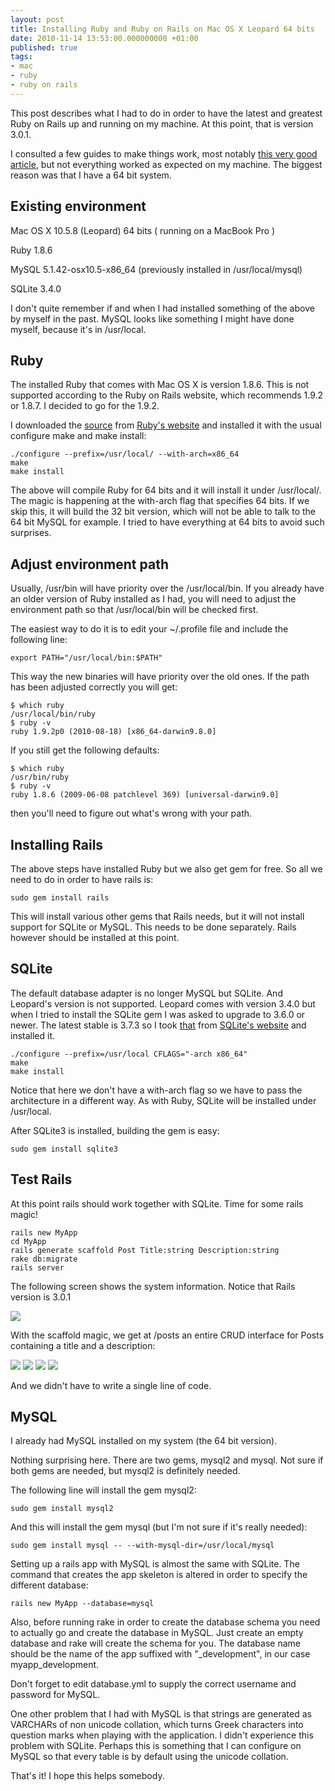 ```yaml
---
layout: post
title: Installing Ruby and Ruby on Rails on Mac OS X Leopard 64 bits
date: 2010-11-14 13:53:00.000000000 +01:00
published: true
tags:
- mac
- ruby
- ruby on rails
---
```


This post describes what I had to do in order to have the latest and greatest Ruby on Rails up and running on my machine. At this point, that is version 3.0.1.

I consulted a few guides to make things work, most notably <a href="http://hivelogic.com/articles/ruby-rails-leopard" target="_blank">this very good article</a>, but not everything worked as expected on my machine. The biggest reason was that I have a 64 bit system.<!--more-->
<h2>Existing environment</h2>

Mac OS X 10.5.8 (Leopard) 64 bits ( running on a MacBook Pro )

Ruby 1.8.6

MySQL 5.1.42-osx10.5-x86_64 (previously installed in /usr/local/mysql)

SQLite 3.4.0

I don't quite remember if and when I had installed something of the above by myself in the past. MySQL looks like something I might have done myself, because it's in /usr/local.
<h2>Ruby</h2>

The installed Ruby that comes with Mac OS X is version 1.8.6. This is not supported according to the Ruby on Rails website, which recommends 1.9.2 or 1.8.7. I decided to go for the 1.9.2.

I downloaded the <a href="ftp://ftp.ruby-lang.org//pub/ruby/1.9/ruby-1.9.2-p0.tar.gz" target="_blank">source</a> from <a href="http://www.ruby-lang.org/en/downloads/" target="_blank">Ruby's website</a> and installed it with the usual configure make and make install:

```
./configure --prefix=/usr/local/ --with-arch=x86_64
make
make install
```

The above will compile Ruby for 64 bits and it will install it under /usr/local/. The magic is happening at the with-arch flag that specifies 64 bits. If we skip this, it will build the 32 bit version, which will not be able to talk to the 64 bit MySQL for example. I tried to have everything at 64 bits to avoid such surprises.
<h2>Adjust environment path</h2>

Usually, /usr/bin will have priority over the /usr/local/bin. If you already have an older version of Ruby installed as I had, you will need to adjust the environment path so that /usr/local/bin will be checked first.

The easiest way to do it is to edit your ~/.profile file and include the following line:

```
export PATH="/usr/local/bin:$PATH"
```

This way the new binaries will have priority over the old ones. If the path has been adjusted correctly you will get:

```
$ which ruby
/usr/local/bin/ruby
$ ruby -v
ruby 1.9.2p0 (2010-08-18) [x86_64-darwin9.8.0]
```

If you still get the following defaults:

```
$ which ruby
/usr/bin/ruby
$ ruby -v
ruby 1.8.6 (2009-06-08 patchlevel 369) [universal-darwin9.0]
```

then you'll need to figure out what's wrong with your path.
<h2>Installing Rails</h2>

The above steps have installed Ruby but we also get gem for free. So all we need to do in order to have rails is:

```
sudo gem install rails
```

This will install various other gems that Rails needs, but it will not install support for SQLite or MySQL. This needs to be done separately. Rails however should be installed at this point.
<h2>SQLite</h2>

The default database adapter is no longer MySQL but SQLite. And Leopard's version is not supported. Leopard comes with version 3.4.0 but when I tried to install the SQLite gem I was asked to upgrade to 3.6.0 or newer. The latest stable is 3.7.3 so I took <a href="http://www.sqlite.org/sqlite-amalgamation-3.7.3.tar.gz" target="_blank">that</a> from <a href="http://www.sqlite.org/download.html" target="_blank">SQLite's website</a> and installed it.

```
./configure --prefix=/usr/local CFLAGS="-arch x86_64"
make
make install
```

Notice that here we don't have a with-arch flag so we have to pass the architecture in a different way. As with Ruby, SQLite will be installed under /usr/local.

After SQLite3 is installed, building the gem is easy:

```
sudo gem install sqlite3
```

<h2>Test Rails</h2>

At this point rails should work together with SQLite. Time for some rails magic!

```
rails new MyApp
cd MyApp
rails generate scaffold Post Title:string Description:string
rake db:migrate
rails server
```

The following screen shows the system information. Notice that Rails version is 3.0.1

<img src="{{ site.baseurl }}/assets/2010/rails-about.png" />

With the scaffold magic, we get at /posts an entire CRUD interface for Posts containing a title and a description:

<img src="{{ site.baseurl }}/assets/2010/rails-posts-empty.png" />

<img src="{{ site.baseurl }}/assets/2010/rails-add-post.png" />

<img src="{{ site.baseurl }}/assets/2010/rails-post-added.png" />

<img src="{{ site.baseurl }}/assets/2010/rails-post-list.png" />

And we didn't have to write a single line of code.
<h2>MySQL</h2>

I already had MySQL installed on my system (the 64 bit version).

Nothing surprising here. There are two gems, mysql2 and mysql. Not sure if both gems are needed, but mysql2 is definitely needed.

The following line will install the gem mysql2:

```
sudo gem install mysql2
```

And this will install the gem mysql (but I'm not sure if it's really needed):

```
sudo gem install mysql -- --with-mysql-dir=/usr/local/mysql
```

Setting up a rails app with MySQL is almost the same with SQLite. The command that creates the app skeleton is altered in order to specify the different database:

```
rails new MyApp --database=mysql
```

Also, before running rake in order to create the database schema you need to actually go and create the database in MySQL. Just create an empty database and rake will create the schema for you. The database name should be the name of the app suffixed with "_development", in our case myapp_development.

Don't forget to edit database.yml to supply the correct username and password for MySQL.

One other problem that I had with MySQL is that strings are generated as VARCHARs of non unicode collation, which turns Greek characters into question marks when playing with the application. I didn't experience this problem with SQLite. Perhaps this is something that I can configure on MySQL so that every table is by default using the unicode collation.

That's it! I hope this helps somebody.
